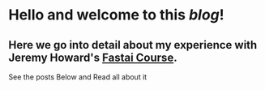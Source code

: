 # Hello and welcome to this *blog*!
## Here we go into detail about my experience with Jeremy Howard's [Fastai Course](https://course.fast.ai/).
See the posts Below and Read all about it

